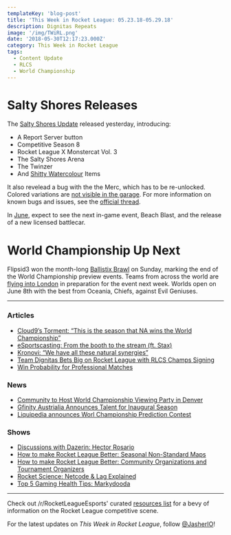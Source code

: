 ```yaml
---
templateKey: 'blog-post'
title: 'This Week in Rocket League: 05.23.18-05.29.18'
description: Dignitas Repeats
image: '/img/TWiRL.png'
date: '2018-05-30T12:17:23.000Z'
category: This Week in Rocket League
tags:
  - Content Update
  - RLCS
  - World Championship
---
```


# Salty Shores Releases
The [Salty Shores Update](https://www.rocketleague.com/news/patch-notes-v1-45/) released yesterday, introducing:

* A Report Server button
* Competitive Season 8
* Rocket League X Monstercat Vol. 3
* The Salty Shores Arena
* The Twinzer
* And [Shitty Watercolour](https://twitter.com/SWatercolour) Items

It also revelead a bug with the the Merc, which has to be re-unlocked. Colored variations are [not visible in the garage](https://twitter.com/mrcoreydavis/status/1001534853601357824). For more information on known bugs and issues, see the [official thread](https://www.reddit.com/r/RocketLeague/comments/8m48fo/salty_shores_update_bug_fixes_and_known_issues/).

In [June](https://www.rocketleague.com/news/rocket-league-roadmap-summer-2018/), expect to see the next in-game event, Beach Blast, and the release of a new licensed battlecar.

# World Championship Up Next
Flipsid3 won the month-long [Ballistix Brawl](https://www.reddit.com/r/RocketLeagueEsports/comments/8mad79/ballistix_brawl_rocket_league_finals_this_sunday/) on Sunday, marking the end of the World Championship preview events. Teams from across the world are [flying into London](https://twitter.com/JakeRL_/status/1001321943675490304) in preparation for the event next week. Worlds open on June 8th with the best from Oceania, Chiefs, against Evil Geniuses. 

---

### Articles

* [Cloud9’s Torment: “This is the season that NA wins the World Championship”](http://rocketeers.gg/interview-cloud9-torment/)
* [eSportscasting: From the booth to the stream (ft. Stax)](https://www.foxbangor.com/bangor-local-sports/item/27601-esportscasting-from-the-booth-to-the-stream)
* [Kronovi: “We have all these natural synergies”](http://rocketeers.gg/interview-g2-kronovi-rlcs-rocket-league/)
* [Team Dignitas Bets Big on Rocket League with RLCS Champs Signing](https://www.redbull.com/us-en/team-dignitas-rocket-league-interview)
* [Win Probability for Professional Matches](https://octane.gg/news/win-probability-for-professional-matches/)

### News

* [Community to Host 
World Championship Viewing Party in Denver](https://www.reddit.com/r/RocketLeagueEsports/comments/8mj9w9/denver_confirmed_lan_meetup/)
* [Gfinity Austrialia Announces Talent for Inaugural Season](https://twitter.com/GfinityAU/status/1001750092208992257)
* [Liquipedia announces Worl Championship Prediction Contest](https://www.reddit.com/r/RocketLeagueEsports/comments/8n2kk7/liquipedia_rlcs_s5_lan_prediction_contest/)

### Shows

* [Discussions with Dazerin: Hector Rosario](https://www.youtube.com/watch?v=0akC2LZHlZI)
* [How to make Rocket League Better: Seasonal Non-Standard Maps](https://www.youtube.com/watch?v=ReRPmV84IBc)
* [How to make Rocket League Better: Community Organizations and Tournament Organizers](https://www.youtube.com/watch?v=P2We1i9aj9M)
* [Rocket Science: Netcode & Lag Explained](https://www.youtube.com/watch?v=c373LsgiXBc)
* [Top 5 Gaming Health Tips: Markydooda](https://www.youtube.com/watch?v=HCgKXaQrsg0)

---

Check out /r/RocketLeagueEsports' curated [resources list](https://www.reddit.com/r/RocketLeagueEsports/wiki/links) for a bevy of information on the Rocket League competitive scene.

For the latest updates on *This Week in Rocket League*, follow [@JasherIO](https://twitter.com/JasherIO)! 